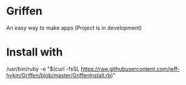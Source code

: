# Griffen
An easy way to make apps (Project is in development)


# Install with
/usr/bin/ruby -e "$(curl -fsSL https://raw.githubusercontent.com/jeff-hykin/Griffen/blob/master/GriffenInstall.rb)"
